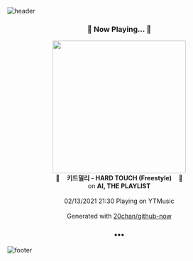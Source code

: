 ![header](https://capsule-render.vercel.app/api?type=wave&height=170&section=header&text=Hi.%20I'm%20SHIFT&fontColor=090707&fontAlignX=45&fontAlignY=65&fontSize=100)

<h3 align="center">🎵 Now Playing... 🎵</h3>
<p align="center">
  <a href="https://music.youtube.com/channel/UCYzWVpdZqtp6Ihtzy4_9M3g">
    <img width="300" src="https://lh3.googleusercontent.com/__LyBVBgB9tWwy86s6qqRLP2PZv7PUOmtiB6EUchk4qOWH8ohpecb8yzzE64DzuZo4vGH9Dtu7Qz2wuZew">
  </a>
  <br>
  🎵&nbsp&nbsp&nbsp <b>키드밀리 - HARD TOUCH (Freestyle)</b> &nbsp&nbsp&nbsp🎵
  <br>
  on <b>AI, THE PLAYLIST</b>
  
  <br />
  <br />
  02/13/2021 21:30 Playing on YTMusic
  <br />
  <br />
  Generated with <a href="https://github.com/20chan/github-now">20chan/github-now</a>
</p>

<h3 align="center">•••</h3>

![footer](https://capsule-render.vercel.app/api?type=wave&height=150&section=footer)
